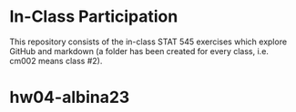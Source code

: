 # In-Class Participation

This repository consists of the in-class STAT 545 exercises which explore GitHub and markdown (a folder has been created for every class, i.e. cm002 means class #2).
# hw04-albina23
